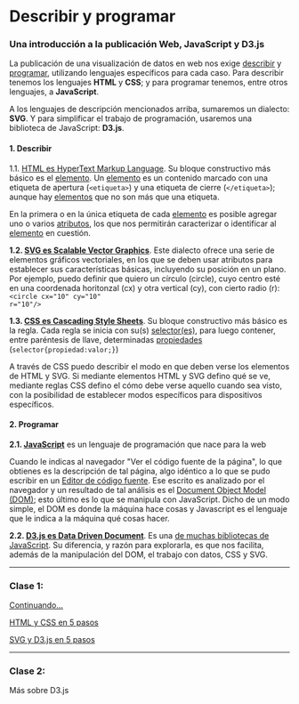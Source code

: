 # Describir y programar

### Una introducción a la publicación Web, JavaScript y D3.js

La publicación de una visualización de datos en web nos exige <a href="https://es.wikipedia.org/wiki/Categoría:Lenguajes_de_descripción" title="Categoría:Lenguajes de descripción - Wikipedia">describir</a> y <a href="https://es.wikipedia.org/wiki/Anexo:Lenguajes_de_programación" title="Anexo:Lenguajes de programación - Wikipedia">programar</a>, utilizando lenguajes específicos para cada caso. Para describir tenemos los lenguajes <strong>HTML</strong> y <strong>CSS</strong>; y para programar tenemos, entre otros lenguajes, a <strong>JavaScript</strong>.

A los lenguajes de descripción mencionados arriba, sumaremos un dialecto: <strong>SVG</strong>. Y para simplificar el trabajo de programación, usaremos una biblioteca de JavaScript: <strong>D3.js</strong>.

#### 1. Describir

1.1. <a href="https://github.com/profesorfaco/describir-programar/wiki/HTML" title="Wiki del Repositorio" target="_blank">HTML es <u>H</u>yper<u>T</u>ext <u>M</u>arkup <u>L</u>anguage</strong></a>. Su bloque constructivo más básico es el <a href="https://developer.mozilla.org/es/docs/Web/HTML/Elemento" target="_blank" title="Referencia de Elementos HTML">elemento</a>. Un <a href="https://developer.mozilla.org/es/docs/Web/HTML/Elemento" target="_blank" title="Referencia de Elementos HTML">elemento</a> es un contenido marcado con una etiqueta de apertura (<code>&lt;etiqueta&gt;</code>) y una etiqueta de cierre (<code>&lt;/etiqueta&gt;</code>); aunque hay <a href="https://developer.mozilla.org/es/docs/Web/HTML/Elemento" target="_blank" title="Referencia de Elementos HTML">elementos</a> que no son más que una etiqueta.

En la primera o en la única etiqueta de cada <a href="https://developer.mozilla.org/es/docs/Web/HTML/Elemento" target="_blank" title="Referencia de Elementos HTML">elemento</a> es posible agregar uno o varios <a href="https://developer.mozilla.org/es/docs/Web/HTML/Atributos" title="Referencia de Atributos HTML" target="_blank">atributos</a>, los que nos permitirán caracterizar o identificar al <a href="https://developer.mozilla.org/es/docs/Web/HTML/Elemento" target="_blank" title="Referencia de Elementos HTML">elemento</a> en cuestión. 
                
<strong>1.2. <a href="https://github.com/profesorfaco/describir-programar/wiki/SVG" title="Wiki del Repositorio" target="_blank">SVG es Scalable Vector Graphics</a></strong>. Este dialecto ofrece una serie de elementos gráficos vectoriales, en los que se deben usar atributos para establecer sus características básicas, incluyendo su posición en un plano. Por ejemplo, puedo definir que quiero un círculo (circle), cuyo centro esté en una coordenada horitonzal (cx) y otra vertical (cy), con cierto radio (r): <code>&lt;circle cx="10" cy="10" r="10"/&gt;</code>

<strong>1.3. <a href="https://github.com/profesorfaco/describir-programar/wiki/CSS" title="Wiki del Repositorio" target="_blank">CSS es Cascading Style Sheets</a></strong>. Su bloque constructivo más básico es la regla. Cada regla se inicia con su(s) <a href="https://developer.mozilla.org/es/docs/Web/CSS/Referencia_CSS#Selectores" target="_blank" title="Referencia CSS">selector(es)</a>, para luego contener, entre paréntesis de llave, determinadas <a href="https://www.w3schools.com/cssref/default.asp" target="_blank" title="CSS Properties">propiedades</a> (<code>selector{propiedad:valor;}</code>)
                
A través de CSS puedo describir el modo en que deben verse los elementos de HTML y SVG. Si mediante elementos HTML y SVG defino qué se ve, mediante reglas CSS defino el cómo debe verse aquello cuando sea visto, con la posibilidad de establecer modos específicos para dispositivos específicos.

#### 2. Programar

<strong>2.1. <a href="https://github.com/profesorfaco/describir-programar/wiki/JavaScript" title="Wiki del Repositorio" target="_blank">JavaScript</a></strong> es un lenguaje de programación que nace para la web

Cuando le indicas al navegador "Ver el código fuente de la página", lo que obtienes es la descripción de tal página, algo idéntico a lo que se pudo escribir en un <a href="https://es.wikipedia.org/wiki/Editor_de_código_fuente" title="Wikipedia" target="_blank">Editor de código fuente</a>. Ese escrito es analizado por el navegador y un resultado de tal análisis es el <a href="https://es.wikipedia.org/wiki/Document_Object_Model" title="Wikipedia" target="_blank">Document Object Model (DOM)</a>; esto último es lo que se manipula con JavaScript. Dicho de un modo simple, el DOM es donde la máquina hace cosas y Javascript es el lenguaje que le indica a la máquina qué cosas hacer.

<strong>2.2. <a href="https://github.com/profesorfaco/describir-programar/wiki/D3.js" title="Wiki del Repositorio" target="_blank">D3.js es <u>D</u>ata <u>D</u>riven <u>D</u>ocument</a></strong>. Es una <a href="https://www.javascripting.com/" target="_blank" title="JavaScripting.com | The Database of JavaScript Libraries">de muchas bibliotecas de JavaScript</a>. Su diferencia, y razón para explorarla, es que nos facilita, además de la manipulación del DOM, el trabajo con datos, CSS y SVG.
 
- - - - - - - - - - - - - - - - - 

### Clase 1: 

[Continuando…](https://profesorfaco.github.io/describir-programar/)

[HTML y CSS en 5 pasos](https://profesorfaco.github.io/describir-programar/step-by-step/html-css/step-1.html)

[SVG y D3.js en 5 pasos](https://profesorfaco.github.io/describir-programar/step-by-step/svg-d3/step-1.html)

- - - - - - - - - - - - - - - - - 

### Clase 2:

Más sobre D3.js
